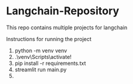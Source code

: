 # Langchain-Repository
This repo contains multiple projects for langchain


Instructions for running the project
1. python -m venv venv
2. .\venv\Scripts\activate!
3. pip install -r requirements.txt
4. streamlit run main.py
5.  
